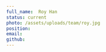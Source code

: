 ```yaml
---
full_name:  Roy Han
status: current
photo: /assets/uploads/team/roy.jpg
position: 
email: 
github: 
---
```

